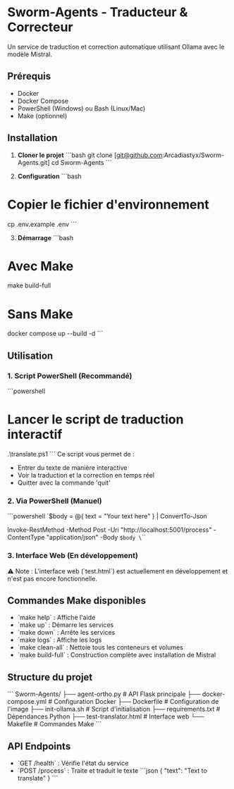 # Sworm-Agents - Traducteur & Correcteur

Un service de traduction et correction automatique utilisant Ollama avec le modèle Mistral.

## Prérequis

- Docker
- Docker Compose
- PowerShell (Windows) ou Bash (Linux/Mac)
- Make (optionnel)

## Installation

1. **Cloner le projet**
\`\`\`bash
git clone [git@github.com:Arcadiastyx/Sworm-Agents.git]
cd Sworm-Agents
\`\`\`

2. **Configuration**
\`\`\`bash
# Copier le fichier d'environnement
cp .env.example .env
\`\`\`

3. **Démarrage**
\`\`\`bash
# Avec Make
make build-full

# Sans Make
docker compose up --build -d
\`\`\`

## Utilisation

### 1. Script PowerShell (Recommandé)
\`\`\`powershell
# Lancer le script de traduction interactif
.\translate.ps1
\`\`\`
Ce script vous permet de :
- Entrer du texte de manière interactive
- Voir la traduction et la correction en temps réel
- Quitter avec la commande 'quit'

### 2. Via PowerShell (Manuel)
\`\`\`powershell
`$body = @{
    text = "Your text here"
} | ConvertTo-Json

Invoke-RestMethod -Method Post -Uri "http://localhost:5001/process" -ContentType "application/json" -Body `$body
\`\`\`

### 3. Interface Web (En développement)
⚠️ Note : L'interface web (\`test.html\`) est actuellement en développement et n'est pas encore fonctionnelle.

## Commandes Make disponibles

- \`make help\` : Affiche l'aide
- \`make up\` : Démarre les services
- \`make down\` : Arrête les services
- \`make logs\` : Affiche les logs
- \`make clean-all\` : Nettoie tous les conteneurs et volumes
- \`make build-full\` : Construction complète avec installation de Mistral

## Structure du projet

\`\`\`
Sworm-Agents/
├── agent-ortho.py      # API Flask principale
├── docker-compose.yml  # Configuration Docker
├── Dockerfile         # Configuration de l'image
├── init-ollama.sh    # Script d'initialisation
├── requirements.txt  # Dépendances Python
├── test-translator.html # Interface web
└── Makefile         # Commandes Make
\`\`\`

## API Endpoints

- \`GET /health\` : Vérifie l'état du service
- \`POST /process\` : Traite et traduit le texte
  \`\`\`json
  {
    "text": "Text to translate"
  }
  \`\`\`
